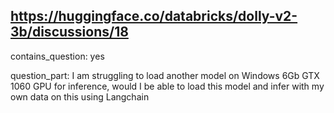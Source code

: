 ## https://huggingface.co/databricks/dolly-v2-3b/discussions/18

contains_question: yes

question_part: I am struggling to load another model on Windows 6Gb GTX 1060 GPU for inference, would I be able to load this model and infer with my own data on this using Langchain